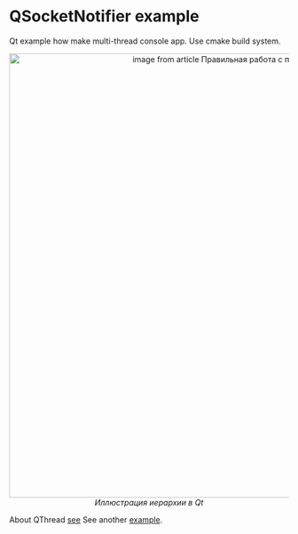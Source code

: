# QSocketNotifier example
 Qt example how make multi-thread console app.
 Use cmake build system.


<p align="center">
  <img alt="image from article Правильная работа с потоками в Qt" src="https://habrastorage.org/webt/zs/py/t2/zspyt2yti1t8-mr6k708rer0rao.png" width="800">
  <br>
    <em>Иллюстрация иерархии в Qt</em>
</p>

About QThread [see](https://www.toptal.com/qt/qt-multithreading-c-plus-plus)
See another [example](https://gist.github.com/gjorquera/2576569).
